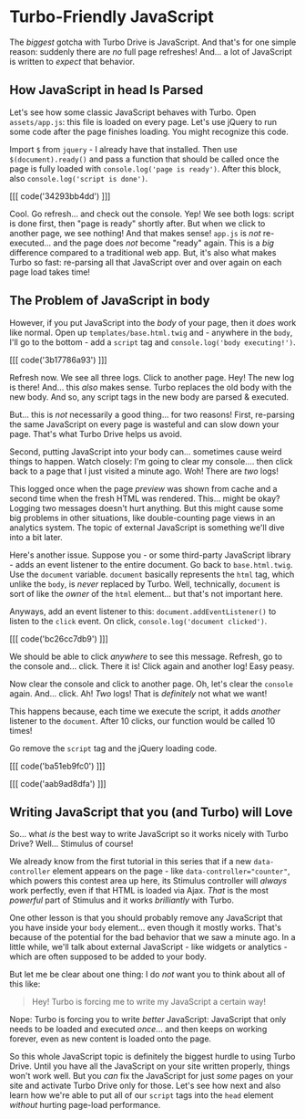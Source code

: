 # Turbo-Friendly JavaScript

The *biggest* gotcha with Turbo Drive is JavaScript. And that's for one simple
reason: suddenly there are *no* full page refreshes! And... a lot of JavaScript
is written to *expect* that behavior.

## How JavaScript in head Is Parsed

Let's see how some classic JavaScript behaves with Turbo. Open `assets/app.js`:
this file is loaded on every page. Let's use jQuery to run some code after the page
finishes loading. You might recognize this code.

Import `$` from `jquery` - I already have that installed. Then use
`$(document).ready()` and pass a function that should be called once the page is
fully loaded with `console.log('page is ready')`. After this block, also
`console.log('script is done')`.

[[[ code('34293bb4dd') ]]]

Cool. Go refresh... and check out the console. Yep! We see both logs: script is done
first, then "page is ready" shortly after. But when we click to another page, we
see nothing! And that makes sense! `app.js` is *not* re-executed... and the page
does *not* become "ready" again. This is a *big* difference compared to a
traditional web app. But, it's also what makes Turbo so fast: re-parsing all that
JavaScript over and over again on each page load takes time!

## The Problem of JavaScript in body

However, if you put JavaScript into the *body* of your page, then it *does* work
like normal. Open up `templates/base.html.twig` and - anywhere in the `body`,
I'll go to the bottom - add a `script` tag and `console.log('body executing!')`.

[[[ code('3b17786a93') ]]]

Refresh now. We see all three logs. Click to another page. Hey! The new log is
there! And... this *also* makes sense. Turbo replaces the old body with the new body.
And so, any script tags in the new body are parsed & executed.

But... this is *not* necessarily a good thing... for two reasons! First, re-parsing
the same JavaScript on every page is wasteful and can slow down your page. That's
what Turbo Drive helps us avoid.

Second, putting JavaScript into your body can... sometimes cause weird things to
happen. Watch closely: I'm going to clear my console.... then click back to a
page that I just visited a minute ago. Woh! There are *two* logs!

This logged once when the page *preview* was shown from cache and a second time when
the fresh HTML was rendered. This... might be okay? Logging two messages doesn't
hurt anything. But this might cause some big problems in other situations, like
double-counting page views in an analytics system. The topic of external JavaScript
is something we'll dive into a bit later.

Here's another issue. Suppose you - or some third-party JavaScript library - adds
an event listener to the entire document. Go back to `base.html.twig`. Use
the `document` variable. `document` basically represents the `html` tag, which
unlike the `body`, is *never* replaced by Turbo. Well, technically, `document`
is sort of like the *owner* of the `html` element... but that's not
important here.

Anyways, add an event listener to this: `document.addEventListener()` to listen
to the `click` event. On click, `console.log('document clicked')`.

[[[ code('bc26cc7db9') ]]]

We should be able to click *anywhere* to see this message. Refresh, go to
the console and... click. There it is! Click again and another log! Easy peasy.

Now clear the console and click to another page. Oh, let's clear the `console`
again. And... click. Ah! *Two* logs! That is *definitely* not what we want!

This happens because, each time we execute the script, it adds *another* listener
to the `document`. After 10 clicks, our function would be called 10 times!

Go remove the `script` tag and the jQuery loading code.

[[[ code('ba51eb9fc0') ]]]

[[[ code('aab9ad8dfa') ]]]

## Writing JavaScript that you (and Turbo) will Love

So... what *is* the best way to write JavaScript so it works nicely with Turbo Drive?
Well... Stimulus of course!

We already know from the first tutorial in this series that if a new
`data-controller` element appears on the page - like `data-controller="counter"`,
which powers this contest area up here, its Stimulus controller will *always*
work perfectly, even if that HTML is loaded via Ajax. *That* is the most
*powerful* part of Stimulus and it works *brilliantly* with Turbo.

One other lesson is that you should probably remove any JavaScript that you have
inside your `body` element... even though it mostly works. That's because of the
potential for the bad behavior that we saw a minute ago. In a little while,
we'll talk about external JavaScript - like widgets or analytics - which are often
supposed to be added to your body.

But let me be clear about one thing: I do *not* want you to think about all of
this like:

> Hey! Turbo is forcing me to write my JavaScript a certain way!

Nope: Turbo is forcing you to write *better* JavaScript: JavaScript that only needs
to be loaded and executed *once*... and then keeps on working forever, even as new
content is loaded onto the page.

So this whole JavaScript topic is definitely the biggest hurdle to using Turbo
Drive. Until you have all the JavaScript on your site written properly, things won't
work well. But you *can* fix the JavaScript for just *some* pages on your site and
activate Turbo Drive only for those. Let's see how next and also learn how we're
able to put all of our `script` tags into the `head` element *without* hurting
page-load performance.
